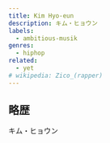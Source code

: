 ```yaml
---
title: Kim Hyo-eun
description: キム・ヒョウン
labels:
  - ambitious-musik
genres:
  - hiphop
related:
  - yet
# wikipedia: Zico_(rapper)
---
```


## 略歴

キム・ヒョウン